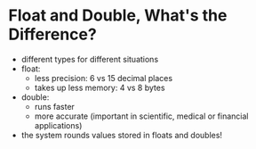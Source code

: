 # Float and Double, What's the Difference?

- different types for different situations
- float:
    - less precision: 6 vs 15 decimal places
    - takes up less memory: 4 vs 8 bytes
- double:
    - runs faster
    - more accurate (important in scientific, medical or financial applications)
- the system rounds values stored in floats and doubles!